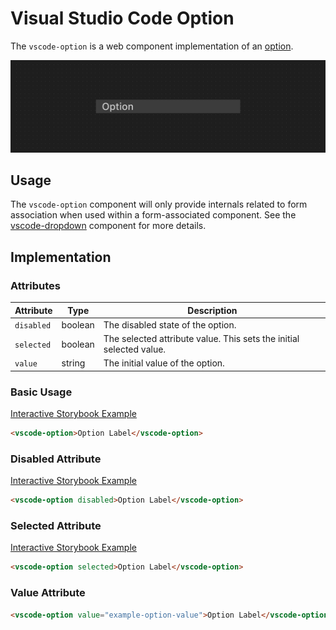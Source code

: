# Visual Studio Code Option

The `vscode-option` is a web component implementation of an [option](https://w3c.github.io/aria/#option).

![Option hero](/docs/assets/images/option-hero.png)

## Usage

The `vscode-option` component will only provide internals related to form association when used within a form-associated component. See the [vscode-dropdown](../dropdown/README.md) component for more details.

## Implementation

### Attributes

| Attribute  | Type    | Description                                                         |
| ---------- | ------- | ------------------------------------------------------------------- |
| `disabled` | boolean | The disabled state of the option.                                   |
| `selected` | boolean | The selected attribute value. This sets the initial selected value. |
| `value`    | string  | The initial value of the option.                                    |

### Basic Usage

[Interactive Storybook Example](https://microsoft.github.io/vscode-webview-ui-toolkit/?path=/story/library-option--default)

```html
<vscode-option>Option Label</vscode-option>
```

### Disabled Attribute

[Interactive Storybook Example](https://microsoft.github.io/vscode-webview-ui-toolkit/?path=/story/library-option--with-disabled)

```html
<vscode-option disabled>Option Label</vscode-option>
```

### Selected Attribute

[Interactive Storybook Example](https://microsoft.github.io/vscode-webview-ui-toolkit/?path=/story/library-option--with-selected)

```html
<vscode-option selected>Option Label</vscode-option>
```

### Value Attribute

```html
<vscode-option value="example-option-value">Option Label</vscode-option>
```
